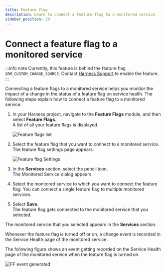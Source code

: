 ```yaml
---
title: Feature flag
description: Learn to connect a feature flag to a monitored service.
sidebar_position: 20
---
```


# Connect a feature flag to a monitored service

:::info note
Currently, this feature is behind the feature flag `SRM_CUSTOM_CHANGE_SOURCE`. Contact [Harness Support](mailto:support@harness.io) to enable the feature.
:::


Connecting a feature flags to a monitored service helps you monitor the impact of a change in the status of a feature flag on service health. The following steps explain how to connect a feature flag to a monitored service.

1. In your Harness project, navigate to the **Feature Flags** module, and then select **Feature Flags**.  
   A list of all your feature flags is displayed.

   ![Feature flags list](./static/../../static/change-impact-view-ff-navigation.png)

1. Select the feature flag that you want to connect to a monitored service.  
   The feature flag settings page appears.

   ![Feature flag Settings](./static/../../static/change-impact-view-ff-settings.png)


2. In the **Services** section, select the pencil icon.  
   The Monitored Service dialog appears.
3. Select the monitored service to which you want to connect the feature flag. You can connect a single feature flag to multiple monitored services.

4. Select **Save**.  
   The feature flag gets connected to the monitored service that you selected.  
   
The monitored service that you selected appears in the **Services** section.

Whenever the feature flag is turned off or on, a change event is recorded in the Service Health page of the monitored service.

The following figure shows an event getting recorded on the Service Health page of the monitored service when the feature flag is turned on.

![FF event generated](./static/change-impact-view-ff-event-generated.png)
